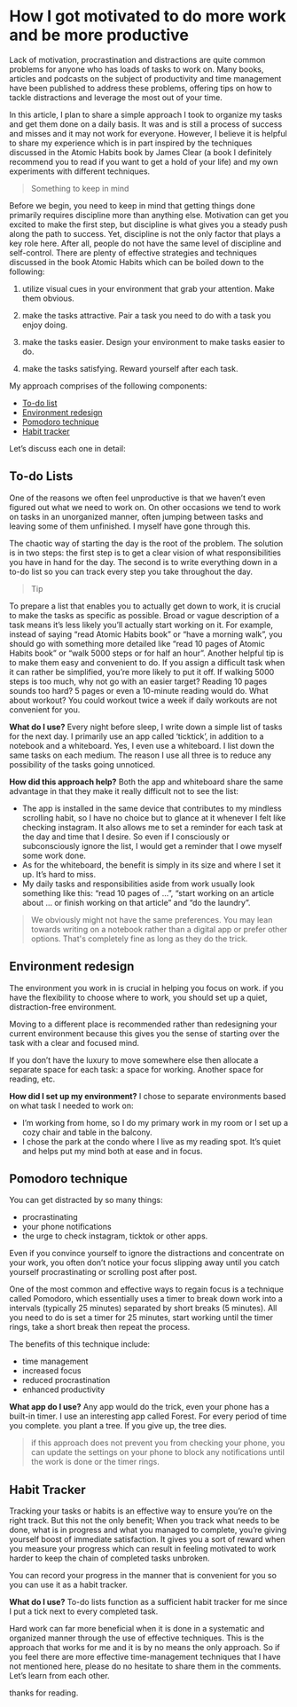 # How I got motivated to do more work and be more productive

Lack of motivation, procrastination and distractions are quite common problems for anyone who has loads of tasks to work on. Many books, articles and podcasts on the subject of productivity and time management have been published to address these problems, offering tips on how to tackle distractions and leverage the most out of your time.

In this article, I plan to share a simple approach I took to organize my tasks and get them done on a daily basis. It was and is still a process of success and misses and it may not work for everyone. However, I believe it is helpful to share my experience which is in part inspired by the techniques discussed in the Atomic Habits book by James Clear (a book I definitely recommend you to read if you want to get a hold of your life) and my own experiments with different techniques.

> Something to keep in mind

Before we begin, you need to keep in mind that getting things done primarily requires discipline more than anything else. Motivation can get you excited to make the first step, but discipline is what gives you a steady push along the path to success. Yet, discipline is not the only factor that plays a key role here. After all, people do not have the same level of discipline and self-control. There are plenty of effective strategies and techniques discussed in the book Atomic Habits which can be boiled down to the following:

1. utilize visual cues in your environment that grab your attention. Make them obvious.

2. make the tasks attractive. Pair a task you need to do with a task you enjoy doing.

3. make the tasks easier. Design your environment to make tasks easier to do.

4. make the tasks satisfying. Reward yourself after each task.

My approach comprises of the following components:

- [To-do list](#To-do-list)
- [Environment redesign](#environment)
- [Pomodoro technique](#pomodoro)
- [Habit tracker](#habit-tracker)

Let’s discuss each one in detail:

## To-do Lists
One of the reasons we often feel unproductive is that we haven’t even figured out what we need to work on. On other occasions we tend to work on tasks in an unorganized manner, often jumping between tasks and leaving some of them unfinished. I myself have gone through this.

The chaotic way of starting the day is the root of the problem. The solution is in two steps: the first step is to get a clear vision of what responsibilities you have in hand for the day. The second is to write everything down in a to-do list so you can track every step you take throughout the day.

> Tip

To prepare a list that enables you to actually get down to work, it is crucial to make the tasks as specific as possible. Broad or vague description of a task means it’s less likely you’ll actually start working on it. For example, instead of saying “read Atomic Habits book” or “have a morning walk”, you should go with something more detailed like “read 10 pages of Atomic Habits book” or “walk 5000 steps or for half an hour”.
Another helpful tip is to make them easy and convenient to do. If you assign a difficult task when it can rather be simplified, you’re more likely to put it off. If walking 5000 steps is too much, why not go with an easier target? Reading 10 pages sounds too hard? 5 pages or even a 10-minute reading would do. What about workout? You could workout twice a week if daily workouts are not convenient for you.

**What do I use?** Every night before sleep, I write down a simple list of tasks for the next day. I primarily use an app called ‘ticktick’, in addition to a notebook and a whiteboard. Yes, I even use a whiteboard. I list down the same tasks on each medium. The reason I use all three is to reduce any possibility of the tasks going unnoticed.

**How did this approach help?** Both the app and whiteboard share the same advantage in that they make it really difficult not to see the list:

- The app is installed in the same device that contributes to my mindless scrolling habit, so I have no choice but to glance at it whenever I felt like checking instagram. It also allows me to set a reminder for each task at the day and time that I desire. So even if I consciously or subconsciously ignore the list, I would get a reminder that I owe myself some work done.
- As for the whiteboard, the benefit is simply in its size and where I set it up. It’s hard to miss.
- My daily tasks and responsibilities aside from work usually look something like this: “read 10 pages of …”, “start working on an article about … or finish working on that article” and “do the laundry”.

> We obviously might not have the same preferences. You may lean towards writing on a notebook rather than a digital app or prefer other options. That's completely fine as long as they do the trick.


## Environment redesign
The environment you work in is crucial in helping you focus on work. if you have the flexibility to choose where to work, you should set up a quiet, distraction-free environment.

Moving to a different place is recommended rather than redesigning your current environment because this gives you the sense of starting over the task with a clear and focused mind.

If you don’t have the luxury to move somewhere else then allocate a separate space for each task: a space for working. Another space for reading, etc.

**How did I set up my environment?** I chose to separate environments based on what task I needed to work on:

- I’m working from home, so I do my primary work in my room or I set up a cozy chair and table in the balcony.
- I chose the park at the condo where I live as my reading spot. It’s quiet and helps put my mind both at ease and in focus.

## Pomodoro technique
You can get distracted by so many things:

- procrastinating
- your phone notifications
- the urge to check instagram, ticktok or other apps.

Even if you convince yourself to ignore the distractions and concentrate on your work, you often don’t notice your focus slipping away until you catch yourself procrastinating or scrolling post after post.

One of the most common and effective ways to regain focus is a technique called Pomodoro, which essentially uses a timer to break down work into a intervals (typically 25 minutes) separated by short breaks (5 minutes). All you need to do is set a timer for 25 minutes, start working until the timer rings, take a short break then repeat the process.

The benefits of this technique include:

- time management
- increased focus
- reduced procrastination
- enhanced productivity

**What app do I use?** Any app would do the trick, even your phone has a built-in timer. I use an interesting app called Forest. For every period of time you complete. you plant a tree. If you give up, the tree dies.

> if this approach does not prevent you from checking your phone, you can update the settings on your phone to block any notifications until the work is done or the timer rings.

## Habit Tracker
Tracking your tasks or habits is an effective way to ensure you’re on the right track. But this not the only benefit; When you track what needs to be done, what is in progress and what you managed to complete, you’re giving yourself boost of immediate satisfaction. It gives you a sort of reward when you measure your progress which can result in feeling motivated to work harder to keep the chain of completed tasks unbroken.

You can record your progress in the manner that is convenient for you so you can use it as a habit tracker.

**What do I use?** To-do lists function as a sufficient habit tracker for me since I put a tick next to every completed task.

Hard work can far more beneficial when it is done in a systematic and organized manner through the use of effective techniques. This is the approach that works for me and it is by no means the only approach. So if you feel there are more effective time-management techniques that I have not mentioned here, please do no hesitate to share them in the comments. Let’s learn from each other.


thanks for reading.

